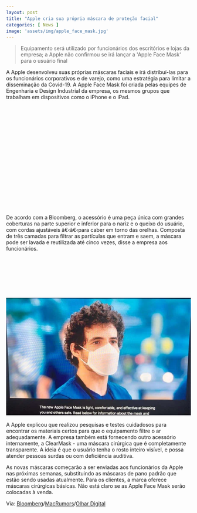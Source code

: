 ```yaml
---
layout: post
title: "Apple cria sua própria máscara de proteção facial"
categories: [ News ]
image: 'assets/img/apple_face_mask.jpg'
---
```


> Equipamento será utilizado por funcionários dos escritórios e lojas da empresa; a Apple não confirmou se irá lançar a 'Apple Face Mask' para o usuário final

A Apple desenvolveu suas próprias máscaras faciais e irá distribuí-las para os funcionários corporativos e de varejo, como uma estratégia para limitar a disseminação da Covid-19. A Apple Face Mask foi criada pelas equipes de Engenharia e Design Industrial da empresa, os mesmos grupos que trabalham em dispositivos como o iPhone e o iPad.

<!-- QUADRADO -->
<script async src="//pagead2.googlesyndication.com/pagead/js/adsbygoogle.js"></script>
<ins class="adsbygoogle"
style="display:inline-block;width:336px;height:280px"
data-ad-client="ca-pub-2838251107855362"
data-ad-slot="5351066970"></ins>
<script>
(adsbygoogle = window.adsbygoogle || []).push({});
</script>

De acordo com a Bloomberg, o acessório é uma peça única com grandes coberturas na parte superior e inferior para o nariz e o queixo do usuário, com cordas ajustáveis â€‹â€‹para caber em torno das orelhas. Composta de três camadas para filtrar as partículas que entram e saem, a máscara pode ser lavada e reutilizada até cinco vezes, disse a empresa aos funcionários.

<!-- MINI ANÚNCIO -->
<script async src="//pagead2.googlesyndication.com/pagead/js/adsbygoogle.js"></script>
<!-- Games Root -->
<ins class="adsbygoogle"
style="display:inline-block;width:730px;height:95px"
data-ad-client="ca-pub-2838251107855362"
data-ad-slot="5351066970"></ins>
<script>
(adsbygoogle = window.adsbygoogle || []).push({});
</script>

![Apple mask](/assets/img/mask-apple.jpg)

<!-- RETANGULO LARGO 2 -->
<script async src="//pagead2.googlesyndication.com/pagead/js/adsbygoogle.js"></script>
<ins class="adsbygoogle"
style="display:block; text-align:center;"
data-ad-layout="in-article"
data-ad-format="fluid"
data-ad-client="ca-pub-2838251107855362"
data-ad-slot="8549252987"></ins>
<script>
(adsbygoogle = window.adsbygoogle || []).push({});
</script>

A Apple explicou que realizou pesquisas e testes cuidadosos para encontrar os materiais certos para que o equipamento filtre o ar adequadamente. A empresa também está fornecendo outro acessório internamente, a ClearMask - uma máscara cirúrgica que é completamente transparente. A ideia é que o usuário tenha o rosto inteiro visível, e possa atender pessoas surdas ou com deficiência auditiva.

As novas máscaras começarão a ser enviadas aos funcionários da Apple nas próximas semanas, substituindo as máscaras de pano padrão que estão sendo usadas atualmente. Para os clientes, a marca oferece máscaras cirúrgicas básicas. Não está claro se as Apple Face Mask serão colocadas à venda.

<!-- RETANGULO LARGO -->
<script async src="https://pagead2.googlesyndication.com/pagead/js/adsbygoogle.js"></script>
<!-- Informat -->
<ins class="adsbygoogle"
style="display:block"
data-ad-client="ca-pub-2838251107855362"
data-ad-slot="2327980059"
data-ad-format="auto"
data-full-width-responsive="true"></ins>
<script>
(adsbygoogle = window.adsbygoogle || []).push({});
</script>

Via: [Bloomberg](https://www.bloomberg.com/news/articles/2020-09-09/apple-design-teams-develop-special-face-masks-for-employees)/[MacRumors](https://www.macrumors.com/2020/09/09/apple-designs-masks-for-employees/)/[Olhar Digital](https://olhardigital.com.br/coronavirus/noticia/apple-cria-sua-propria-mascara-de-protecao-facial/106720)
